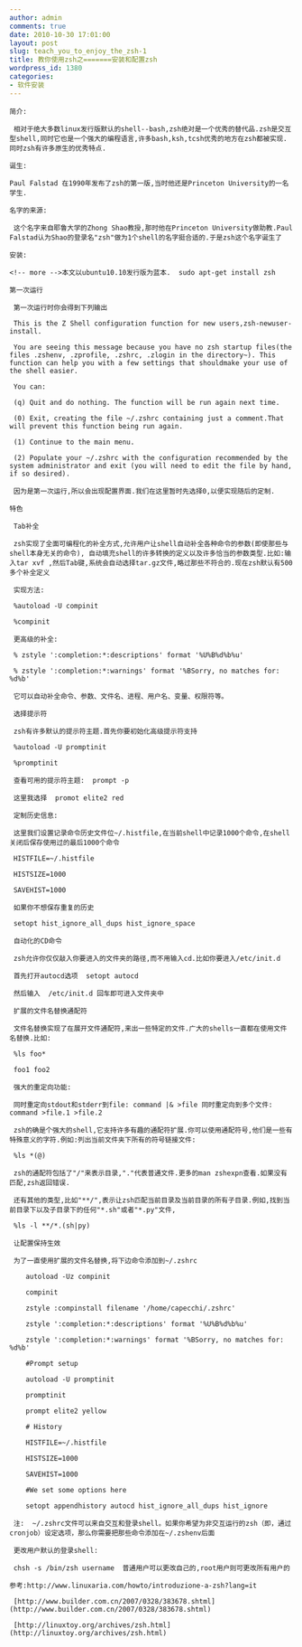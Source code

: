 ```yaml
---
author: admin
comments: true
date: 2010-10-30 17:01:00
layout: post
slug: teach_you_to_enjoy_the_zsh-1
title: 教你使用zsh之=======安装和配置zsh
wordpress_id: 1380
categories:
- 软件安装
---
```


	简介: 

	 相对于绝大多数linux发行版默认的shell--bash,zsh绝对是一个优秀的替代品.zsh是交互型shell,同时它也是一个强大的编程语言,许多bash,ksh,tcsh优秀的地方在zsh都被实现.同时zsh有许多原生的优秀特点. 

	诞生:

	Paul Falstad 在1990年发布了zsh的第一版,当时他还是Princeton University的一名学生.

	名字的来源: 

	 这个名字来自耶鲁大学的Zhong Shao教授,那时他在Princeton University做助教.Paul Falstad认为Shao的登录名"zsh"做为1个shell的名字挺合适的.于是zsh这个名字诞生了

	安装:

	<!-- more -->本文以ubuntu10.10发行版为蓝本.  sudo apt-get install zsh

	第一次运行 

	 第一次运行时你会得到下列输出 

	 This is the Z Shell configuration function for new users,zsh-newuser-install.  

	 You are seeing this message because you have no zsh startup files(the files .zshenv, .zprofile, .zshrc, .zlogin in the directory~). This function can help you with a few settings that shouldmake your use of the shell easier.  

	 You can:  

	 (q) Quit and do nothing. The function will be run again next time.  

	 (0) Exit, creating the file ~/.zshrc containing just a comment.That will prevent this function being run again.  

	 (1) Continue to the main menu.  

	 (2) Populate your ~/.zshrc with the configuration recommended by the system administrator and exit (you will need to edit the file by hand, if so desired).  

	 因为是第一次运行,所以会出现配置界面.我们在这里暂时先选择0,以便实现随后的定制.

	特色 

	 Tab补全 

	 zsh实现了全面可编程化的补全方式,允许用户让shell自动补全各种命令的参数(即使那些与shell本身无关的命令), 自动填充shell的许多转换的定义以及许多恰当的参数类型.比如:输入tar xvf ,然后Tab键,系统会自动选择tar.gz文件,略过那些不符合的.现在zsh默认有500多个补全定义  

	 实现方法:  

	 %autoload -U compinit  

	 %compinit  

	 更高级的补全:  

	 % zstyle ':completion:*:descriptions' format '%U%B%d%b%u' 

	 % zstyle ':completion:*:warnings' format '%BSorry, no matches for: %d%b' 

	 它可以自动补全命令、参数、文件名、进程、用户名、变量、权限符等。  

	 选择提示符 

	 zsh有许多默认的提示符主题.首先你要初始化高级提示符支持  

	 %autoload -U promptinit  

	 %promptinit  

	 查看可用的提示符主题:  prompt -p  

	 这里我选择  promot elite2 red  

	 定制历史信息: 

	 这里我们设置记录命令历史文件位~/.histfile,在当前shell中记录1000个命令,在shell关闭后保存使用过的最后1000个命令  

	 HISTFILE=~/.histfile  

	 HISTSIZE=1000  

	 SAVEHIST=1000  

	 如果你不想保存重复的历史  

	 setopt hist_ignore_all_dups hist_ignore_space  

	 自动化的CD命令 

	 zsh允许你仅仅敲入你要进入的文件夹的路径,而不用输入cd.比如你要进入/etc/init.d  

	 首先打开autocd选项  setopt autocd  

	 然后输入  /etc/init.d 回车即可进入文件夹中  

	 扩展的文件名替换通配符 

	 文件名替换实现了在展开文件通配符,来出一些特定的文件.广大的shells一直都在使用文件名替换.比如:  

	 %ls foo*  

	 foo1 foo2 

	 强大的重定向功能: 

	 同时重定向stdout和stderr到file: command |& >file 同时重定向到多个文件: command >file.1 >file.2  

	 zsh的确是个强大的shell,它支持许多有趣的通配符扩展.你可以使用通配符号,他们是一些有特殊意义的字符.例如:列出当前文件夹下所有的符号链接文件:  

	 %ls *(@) 

	 zsh的通配符包括了"/"来表示目录,"."代表普通文件.更多的man zshexpn查看.如果没有匹配,zsh返回错误.  

	 还有其他的类型,比如"**/",表示让zsh匹配当前目录及当前目录的所有子目录.例如,找到当前目录下以及子目录下的任何"*.sh"或者"*.py"文件,  

	 %ls -l **/*.(sh|py)  

	 让配置保持生效 

	 为了一直使用扩展的文件名替换,将下边命令添加到~/.zshrc  

> 
	
> 
> 
		autoload -Uz compinit
	
> 
> 
	
> 
> 
		compinit
	
> 
> 
	
> 
> 
		zstyle :compinstall filename '/home/capecchi/.zshrc'
	
> 
> 
	
> 
> 
		zstyle ':completion:*:descriptions' format '%U%B%d%b%u'
	
> 
> 
	
> 
> 
		zstyle ':completion:*:warnings' format '%BSorry, no matches for: %d%b'
	
> 
> 
	
> 
> 
		#Prompt setup
	
> 
> 
	
> 
> 
		autoload -U promptinit
	
> 
> 
	
> 
> 
		promptinit
	
> 
> 
	
> 
> 
		prompt elite2 yellow
	
> 
> 
	
> 
> 
		# History
	
> 
> 
	
> 
> 
		HISTFILE=~/.histfile
	
> 
> 
	
> 
> 
		HISTSIZE=1000
	
> 
> 
	
> 
> 
		SAVEHIST=1000
	
> 
> 
	
> 
> 
		#We set some options here
	
> 
> 
	
> 
> 
		setopt appendhistory autocd hist_ignore_all_dups hist_ignore
	
> 
> 

	 注:  ~/.zshrc文件可以来自交互和登录shell。如果你希望为非交互运行的zsh（即，通过cronjob）设定选项，那么你需要把那些命令添加在~/.zshenv后面  

	 更改用户默认的登录shell: 

	 chsh -s /bin/zsh username  普通用户可以更改自己的,root用户则可更改所有用户的

	参考:http://www.linuxaria.com/howto/introduzione-a-zsh?lang=it

	 [http://www.builder.com.cn/2007/0328/383678.shtml](http://www.builder.com.cn/2007/0328/383678.shtml)

	 [http://linuxtoy.org/archives/zsh.html](http://linuxtoy.org/archives/zsh.html)


